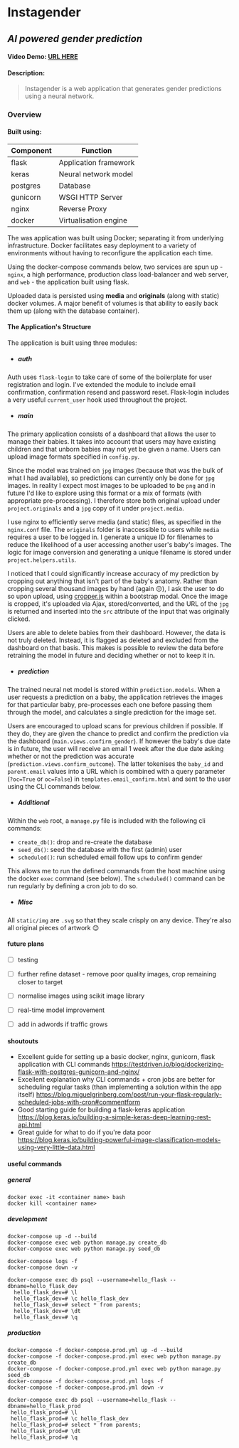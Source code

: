 # Instagender
## *AI powered gender prediction*

#### Video Demo:  [URL HERE](https://www.youtube.com/)
#### Description:
> Instagender is a web application that generates gender predictions using a neural network.

### Overview
#### Built using:
| Component | Function  |
|-|-|
| flask | Application framework |
| keras | Neural network model |
| postgres | Database |
| gunicorn | WSGI HTTP Server |
| nginx | Reverse Proxy |
| docker | Virtualisation engine |

The was application was built using Docker; separating it from underlying infrastructure. Docker facilitates easy deployment to a variety of environments without having to reconfigure the application each time.

Using the docker-compose commands below, two services are spun up - `nginx`, a high performance, production class load-balancer and web server, and `web` - the application built using flask.

Uploaded data is persisted using **media** and **originals** (along with static) docker volumes. A major benefit of volumes is that ability to easily back them up (along with the database container).

#### The Application's Structure
The application is built using three modules:
- ##### auth
Auth uses `flask-login` to take care of some of the boilerplate for user registration and login. I've extended the module to include email confirmation, confirmation resend and password reset. Flask-login includes a very useful `current_user` hook used throughout the project.

- ##### main
The primary application consists of a dashboard that allows the user to manage their babies. It takes into account that users may have existing children and that unborn babies may not yet be given a name. Users can upload image formats specified in `config.py`.

Since the model was trained on `jpg` images (because that was the bulk of what I had available), so predictions can currently only be done for `jpg` images. In reality I expect most images to be uploaded to be `png` and in future I'd like to explore using this format or a mix of formats (with appropriate pre-processing). I therefore store both original upload under `project.originals` and a `jpg` copy of it under `project.media`.

I use nginx to efficiently serve media (and static) files, as specified in the `nginx.conf` file. The `originals` folder is inaccessible to users while `media` requires a user to be logged in. I generate a unique ID for filenames to reduce the likelihood of a user accessing another user's baby's images. The logic for image conversion and generating a unique filename is stored under `project.helpers.utils`.

I noticed that I could significantly increase accuracy of my prediction by cropping out anything that isn't part of the baby's anatomy. Rather than cropping several thousand images by hand (again :expressionless:), I ask the user to do so upon upload, using [cropper.js](https://fengyuanchen.github.io/cropperjs/) within a bootstrap modal. Once the image is cropped, it's uploaded via Ajax, stored/converted, and the URL of the `jpg` is returned and inserted into the `src` attribute of the input that was originally clicked.

Users are able to delete babies from their dashboard. However, the data is not truly deleted. Instead, it is flagged as deleted and excluded from the dashboard on that basis. This makes is possible to review the data before retraining the model in future and deciding whether or not to keep it in.


- ##### prediction
The trained neural net model is stored within `prediction.models`. When a user requests a prediction on a baby, the application retrieves the images for that particular baby, pre-processes each one before passing them through the model, and calculates a single prediction for the image set.

Users are encouraged to upload scans for previous children if possible. If they do, they are given the chance to predict and confirm the prediction via the dashboard (`main.views.confirm_gender`). If however the baby's due date is in future, the user will receive an email 1 week after the due date asking whether or not the prediction was accurate (`prediction.views.confirm_outcome`). The latter tokenises the `baby_id` and `parent.email` values into a URL which is combined with a query parameter (`?oc=True` or `oc=False`) in `templates.email_confirm.html` and sent to the user using the CLI commands below.


- ##### Additional

Within the `web` root, a `manage.py` file is included with the following cli commands:
- `create_db()`: drop and re-create the database
- `seed_db()`: seed the database with the first (admin) user
- `scheduled()`: run scheduled email follow ups to confirm gender

This allows me to run the defined commands from the host machine using the docker `exec` command (see below). The `scheduled()` command can be run regularly by defining a cron job to do so.

- ##### Misc

All `static/img` are `.svg` so that they scale crisply on any device. They're also all original pieces of artwork :blush:

#### future plans
- [ ] testing
- [ ] further refine dataset - remove poor quality images, crop remaining closer to target
- [ ] normalise images using scikit image library
- [ ] real-time model improvement
- [ ] add in adwords if traffic grows


#### shoutouts
- Excellent guide for setting up a basic docker, nginx, gunicorn, flask application with CLI commands
  https://testdriven.io/blog/dockerizing-flask-with-postgres-gunicorn-and-nginx/
- Excellent explanation why CLI commands + cron jobs are better for scheduling regular tasks (than implementing a solution within the app itself)
  https://blog.miguelgrinberg.com/post/run-your-flask-regularly-scheduled-jobs-with-cron#commentform
- Good starting guide for building a flask-keras application
  https://blog.keras.io/building-a-simple-keras-deep-learning-rest-api.html
- Great guide for what to do if you're data poor
  https://blog.keras.io/building-powerful-image-classification-models-using-very-little-data.html

#### useful commands

##### general
```
docker exec -it <container name> bash
docker kill <container name>
```

##### development

```
docker-compose up -d --build
docker-compose exec web python manage.py create_db
docker-compose exec web python manage.py seed_db

docker-compose logs -f
docker-compose down -v

docker-compose exec db psql --username=hello_flask --dbname=hello_flask_dev
  hello_flask_dev=# \l
  hello_flask_dev=# \c hello_flask_dev
  hello_flask_dev=# select * from parents;
  hello_flask_dev=# \dt
  hello_flask_dev=# \q
```

##### production

```
docker-compose -f docker-compose.prod.yml up -d --build
docker-compose -f docker-compose.prod.yml exec web python manage.py create_db
docker-compose -f docker-compose.prod.yml exec web python manage.py seed_db
docker-compose -f docker-compose.prod.yml logs -f
docker-compose -f docker-compose.prod.yml down -v

docker-compose exec db psql --username=hello_flask --dbname=hello_flask_prod
 hello_flask_prod=# \l
 hello_flask_prod=# \c hello_flask_dev
 hello_flask_prod=# select * from parents;
 hello_flask_prod=# \dt
 hello_flask_prod=# \q
```

